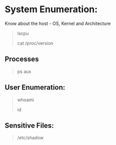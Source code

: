 # System Enumeration:

Know about the host - OS, Kernel and Architecture

> lscpu
> 
> cat /proc/version

## Processes

> ps aux


## User Enumeration:

> whoami
>
> id



## Sensitive Files:

> /etc/shadow
